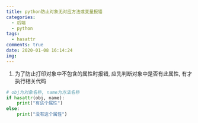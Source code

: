 ```yaml
---
title: python防止对象无对应方法或变量报错
categories:
  - 后端
  - python
tags:
  - hasattr
comments: true
date: 2020-01-08 16:14:24
img:
---
```

1. 为了防止打印对象中不包含的属性时报错, 应先判断对象中是否有此属性, 有才执行相关代码
```python
# obj为对象名称, name为方法名称
if hasattr(obj, name):
    print("有这个属性")
else:
    print("没有这个属性")
```
